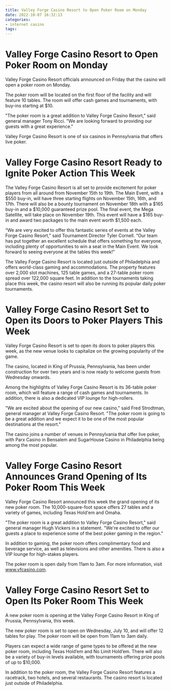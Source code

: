 ```yaml
---
title: Valley Forge Casino Resort to Open Poker Room on Monday
date: 2022-10-07 16:32:13
categories:
- internet casino
tags:
---
```



#  Valley Forge Casino Resort to Open Poker Room on Monday

Valley Forge Casino Resort officials announced on Friday that the casino will open a poker room on Monday.

The poker room will be located on the first floor of the facility and will feature 10 tables. The room will offer cash games and tournaments, with buy-ins starting at $10.

"The poker room is a great addition to Valley Forge Casino Resort," said general manager Tony Ricci. "We are looking forward to providing our guests with a great experience."

Valley Forge Casino Resort is one of six casinos in Pennsylvania that offers live poker.

#  Valley Forge Casino Resort Ready to Ignite Poker Action This Week

The Valley Forge Casino Resort is all set to provide excitement for poker players from all around from November 15th to 19th. The Main Event, with a $550 buy-in, will have three starting flights on November 15th, 16th, and 17th. There will also be a bounty tournament on November 18th with a $165 buy-in and a $10,000 guaranteed prize pool. The final event, the Mega Satellite, will take place on November 19th. This event will have a $165 buy-in and award two packages to the main event worth $1,500 each.

“We are very excited to offer this fantastic series of events at the Valley Forge Casino Resort,” said Tournament Director Tyler Cornell. “Our team has put together an excellent schedule that offers something for everyone, including plenty of opportunities to win a seat in the Main Event. We look forward to seeing everyone at the tables this week!”

The Valley Forge Casino Resort is located just outside of Philadelphia and offers world-class gaming and accommodations. The property features over 2,000 slot machines, 125 table games, and a 27-table poker room spread over 122,000 square feet. In addition to the tournaments taking place this week, the casino resort will also be running its popular daily poker tournaments.

#  Valley Forge Casino Resort Set to Open its Doors to Poker Players This Week

Valley Forge Casino Resort is set to open its doors to poker players this week, as the new venue looks to capitalize on the growing popularity of the game.

The casino, located in King of Prussia, Pennsylvania, has been under construction for over two years and is now ready to welcome guests from Wednesday onwards.

Among the highlights of Valley Forge Casino Resort is its 36-table poker room, which will feature a range of cash games and tournaments. In addition, there is also a dedicated VIP lounge for high-rollers.

"We are excited about the opening of our new casino," said Fred Strodtman, general manager at Valley Forge Casino Resort. "The poker room is going to be a great addition and we expect it to be one of the most popular destinations at the resort."

The casino joins a number of venues in Pennsylvania that offer live poker, with Parx Casino in Bensalem and SugarHouse Casino in Philadelphia being among the most popular.

#  Valley Forge Casino Resort Announces Grand Opening of Its Poker Room This Week

Valley Forge Casino Resort announced this week the grand opening of its new poker room. The 10,000-square-foot space offers 27 tables and a variety of games, including Texas Hold'em and Omaha.

"The poker room is a great addition to Valley Forge Casino Resort," said general manager Hugh Vickers in a statement. "We're excited to offer our guests a place to experience some of the best poker gaming in the region."

In addition to gaming, the poker room offers complimentary food and beverage service, as well as televisions and other amenities. There is also a VIP lounge for high-stakes players.

The poker room is open daily from 11am to 3am. For more information, visit www.vfcasino.com.

#  Valley Forge Casino Resort Set to Open Its Poker Room This Week

A new poker room is opening at the Valley Forge Casino Resort in King of Prussia, Pennsylvania, this week.

The new poker room is set to open on Wednesday, July 10, and will offer 12 tables for play. The poker room will be open from 11am to 3am daily.

Players can expect a wide range of game types to be offered at the new poker room, including Texas Hold’em and No Limit Hold’em. There will also be a variety of buy-in levels available, with tournaments offering prize pools of up to $10,000.

In addition to the poker room, the Valley Forge Casino Resort features a racetrack, two hotels, and several restaurants. The casino resort is located just outside of Philadelphia.